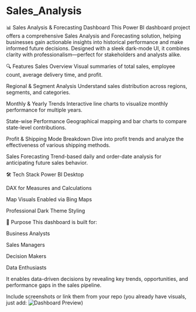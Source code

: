 # Sales_Analysis
📊 Sales Analysis & Forecasting Dashboard
This Power BI dashboard project offers a comprehensive Sales Analysis and Forecasting solution, helping businesses gain actionable insights into historical performance and make informed future decisions. Designed with a sleek dark-mode UI, it combines clarity with professionalism—perfect for stakeholders and analysts alike.

🔍 Features
Sales Overview
Visual summaries of total sales, employee count, average delivery time, and profit.

Regional & Segment Analysis
Understand sales distribution across regions, segments, and categories.

Monthly & Yearly Trends
Interactive line charts to visualize monthly performance for multiple years.

State-wise Performance
Geographical mapping and bar charts to compare state-level contributions.

Profit & Shipping Mode Breakdown
Dive into profit trends and analyze the effectiveness of various shipping methods.

Sales Forecasting
Trend-based daily and order-date analysis for anticipating future sales behavior.

🛠️ Tech Stack
Power BI Desktop

DAX for Measures and Calculations

Map Visuals Enabled via Bing Maps

Professional Dark Theme Styling

🎯 Purpose
This dashboard is built for:

Business Analysts

Sales Managers

Decision Makers

Data Enthusiasts

It enables data-driven decisions by revealing key trends, opportunities, and performance gaps in the sales pipeline.

Include screenshots or link them from your repo (you already have visuals, just add: ![Dashboard Preview](./path-to-image.png))
